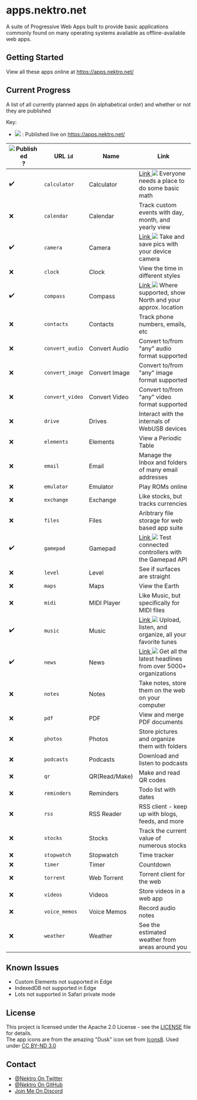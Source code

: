 [pub]: https://png.icons8.com/color/24/000000/domain.png
[swe]: https://png.icons8.com/color/24/000000/wifi-off.png
[out]: https://png.icons8.com/color/16/000000/external-link.png

# apps.nektro.net
A suite of Progressive Web Apps built to provide basic applications commonly found on many operating systems available as
offline-available web apps.

## Getting Started
View all these apps online at https://apps.nektro.net/

## Current Progress
A list of all currently planned apps (in alphabetical order) and whether or not they are published

Key:
- ![][pub] : Published live on https://apps.nektro.net/

| ![Published][pub]? | URL `id` | Name | Link |
| ----- | --------------- | ------------- | ---------------------------------------------------- |
| ✔️ | `calculator`    | Calculator    | [Link ![][out]](https://apps.nektro.net/calculator/) Everyone needs a place to do some basic math |
| ❌ | `calendar`      | Calendar      | Track custom events with day, month, and yearly view |
| ✔️ | `camera`        | Camera        | [Link ![][out]](https://apps.nektro.net/camera/) Take and save pics with your device camera |
| ❌ | `clock`         | Clock         | View the time in different styles |
| ✔️ | `compass`       | Compass       | [Link ![][out]](https://apps.nektro.net/compass/) Where supported, show North and your approx. location |
| ❌ | `contacts`      | Contacts      | Track phone numbers, emails, etc |
| ❌ | `convert_audio` | Convert Audio | Convert to/from "any" audio format supported |
| ❌ | `convert_image` | Convert Image | Convert to/from "any" image format supported |
| ❌ | `convert_video` | Convert Video | Convert to/from "any" video format supported |
| ❌ | `drive`         | Drives        | Interact with the internals of WebUSB devices |
| ❌ | `elements`      | Elements      | View a Periodic Table |
| ❌ | `email`         | Email         | Manage the Inbox and folders of many email addresses |
| ❌ | `emulator`      | Emulator      | Play ROMs online |
| ❌ | `exchange`      | Exchange      | Like stocks, but tracks currencies |
| ❌ | `files`         | Files         | Aribtrary file storage for web based app suite |
| ✔️ | `gamepad`       | Gamepad       | [Link ![][out]](https://apps.nektro.net/gamepad/) Test connected controllers with the Gamepad API |
| ❌ | `level`         | Level         | See if surfaces are straight |
| ❌ | `maps`          | Maps          | View the Earth |
| ❌ | `midi`          | MIDI Player   | Like Music, but specifically for MIDI files |
| ✔️ | `music`         | Music         | [Link ![][out]](https://apps.nektro.net/music/) Upload, listen, and organize, all your favorite tunes |
| ✔️ | `news`          | News          | [Link ![][out]](https://apps.nektro.net/news/) Get all the latest headlines from over 5000+ organizations |
| ❌ | `notes`         | Notes         | Take notes, store them on the web on your computer |
| ❌ | `pdf`           | PDF           | View and merge PDF documents |
| ❌ | `photos`        | Photos        | Store pictures and organize them with folders |
| ❌ | `podcasts`      | Podcasts      | Download and listen to podcasts |
| ❌ | `qr`            | QR(Read/Make) | Make and read QR codes |
| ❌ | `reminders`     | Reminders     | Todo list with dates |
| ❌ | `rss`           | RSS Reader    | RSS client - keep up with blogs, feeds, and more |
| ❌ | `stocks`        | Stocks        | Track the current value of numerous stocks |
| ❌ | `stopwatch`     | Stopwatch     | Time tracker |
| ❌ | `timer`         | Timer         | Countdown |
| ❌ | `torrent`       | Web Torrent   | Torrent client for the web |
| ❌ | `videos`        | Videos        | Store videos in a web app |
| ❌ | `voice_memos`   | Voice Memos   | Record audio notes |
| ❌ | `weather`       | Weather       | See the estimated weather from areas around you |

## Known Issues
- Custom Elements not supported in Edge
- IndexedDB not supported in Edge
- Lots not supported in Safari private mode

## License
This project is licensed under the Apache 2.0 License - see the [LICENSE](LICENSE) file for details.  
The app icons are from the amazing "Dusk" icon set from [Icons8](https://icons8.com/). Used under [CC BY-ND 3.0](https://creativecommons.org/licenses/by-nd/3.0/)

## Contact
- [@Nektro On Twitter](https://twitter.com/Nektro)
- [@Nektro On GitHub](https://github.com/Nektro)
- [Join Me On Discord](https://discord.gg/beUGrGk)
